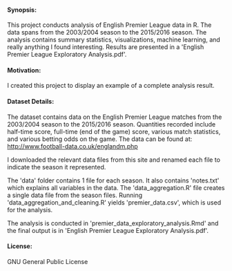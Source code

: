 #### Synopsis:
This project conducts analysis of English Premier League data in R. The data spans from the 2003/2004 season to the 2015/2016 season. The analysis contains summary statistics, visualizations, machine learning, and really anything I found interesting. Results are presented in a 'English Premier League Exploratory Analysis.pdf'.

#### Motivation:
I created this project to display an example of a complete analysis result.

#### Dataset Details:
The dataset contains data on the English Premier League matches from the 2003/2004 season to the 2015/2016 season. Quantities recorded include half-time score, full-time (end of the game) score, various match statistics, and various betting odds on the game.
The data can be found at:
http://www.football-data.co.uk/englandm.php

I downloaded the relevant data files from this site and renamed each file to indicate the season it represented.

The 'data' folder contains 1 file for each season. It also contains 'notes.txt' which explains all variables in the data. The 'data_aggregation.R' file creates a single data file from the season files. Running 'data_aggregation_and_cleaning.R' yields 'premier_data.csv', which is used for the analysis.

The analysis is conducted in 'premier_data_exploratory_analysis.Rmd' and the final output is in 'English Premier League Exploratory Analysis.pdf'.

#### License:
GNU General Public License

